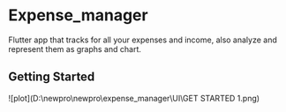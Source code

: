 # Expense_manager

Flutter app that tracks for all your expenses and income, also analyze and represent them as graphs and chart.

## Getting Started


![plot](D:\newpro\newpro\expense_manager\UI\GET STARTED 1.png)